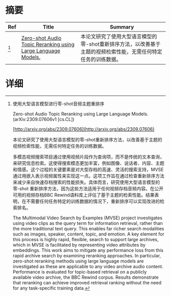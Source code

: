 # 摘要

| Ref | Title | Summary |
| --- | --- | --- |
| [^1] | [Zero-shot Audio Topic Reranking using Large Language Models.](http://arxiv.org/abs/2309.07606) | 本论文研究了使用大型语言模型的零-shot重新排序方法，以改善基于主题的视频检索性能，无需任何特定任务的训练数据。 |

# 详细

[^1]: 使用大型语言模型进行零-shot音频主题重排序

    Zero-shot Audio Topic Reranking using Large Language Models. (arXiv:2309.07606v1 [cs.CL])

    [http://arxiv.org/abs/2309.07606](http://arxiv.org/abs/2309.07606)

    本论文研究了使用大型语言模型的零-shot重新排序方法，以改善基于主题的视频检索性能，无需任何特定任务的训练数据。

    

    多模态视频搜索项目通过使用视频片段作为查询项，而不是传统的文本查询，来研究信息检索。这使得搜索模态更加丰富，例如图像、说话者、内容、主题和情感。这个过程的关键要素是对大型存档的高速、灵活的搜索支持，MVSE通过用嵌入表示视频属性来实现这一点。这项工作旨在通过检查重新排序方法来减少来自快速存档搜索的性能损失。具体而言，研究使用大型语言模型的零-shot 重新排序方法，因为这些方法适用于任何视频存档音频内容。在公开可用的视频存档BBC Rewind语料库上评估了基于主题的检索性能。结果表明，在不需要任何任务特定的训练数据的情况下，重新排序可以实现改进的检索排名。

    The Multimodal Video Search by Examples (MVSE) project investigates using video clips as the query term for information retrieval, rather than the more traditional text query. This enables far richer search modalities such as images, speaker, content, topic, and emotion. A key element for this process is highly rapid, flexible, search to support large archives, which in MVSE is facilitated by representing video attributes by embeddings. This work aims to mitigate any performance loss from this rapid archive search by examining reranking approaches. In particular, zero-shot reranking methods using large language models are investigated as these are applicable to any video archive audio content. Performance is evaluated for topic-based retrieval on a publicly available video archive, the BBC Rewind corpus. Results demonstrate that reranking can achieve improved retrieval ranking without the need for any task-specific training data.
    

